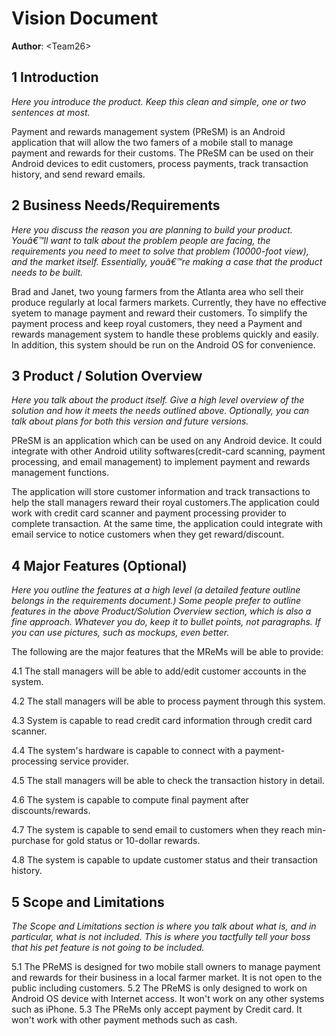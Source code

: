 # Vision Document


**Author**: \<Team26\>

## 1 Introduction

*Here you introduce the product. Keep this  clean 	and simple, one or two sentences at most.*

Payment and rewards management system (PReSM) is an Android application that will allow the two famers of a mobile stall to manage payment and rewards for their customs. The PReSM can be used on their Android devices to edit customers, process payments, track transaction history, and send reward emails.

## 2 Business Needs/Requirements

*Here you discuss the reason you are planning to build your product. Youâ€™ll want to talk about the problem people are facing, the requirements you need to meet to solve that problem (10000-foot view), and the market itself. Essentially, youâ€™re making a case that the product needs to be built.*

Brad and Janet, two young farmers from the Atlanta area who sell their produce regularly at local farmers markets. Currently, they have no effective syetem to manage payment and reward their customers. To simplify the payment process and keep royal customers, they need a Payment and rewards management system to handle these problems quickly and easily. In addition, this system should be run on the Android OS for convenience.

## 3 Product / Solution Overview

*Here you talk about the product itself. Give a high level overview of the solution and how it meets the needs outlined above. Optionally, you can talk about plans for both this version and future versions.*

PReSM is an application which can be used on any Android device. It could integrate with other Android utility softwares(credit-card scanning, payment processing, and email management) to implement payment and rewards management functions.

The application will store customer information and track transactions to help the stall managers reward their royal customers.The application could work with credit card scanner and payment processing provider to complete transaction. At the same time, the application could integrate with email service to notice customers when they get reward/discount. 

## 4 Major Features (Optional)

*Here you outline the features at a high level (a detailed feature outline belongs in the requirements document.) Some people prefer to outline features in the above Product/Solution Overview section, which is also a fine approach. Whatever you do, keep it to bullet points, not paragraphs. If you can use pictures, such as mockups, even better.*

The following are the major features that the MReMs will be able to provide:

4.1 The stall managers will be able to add/edit customer accounts in the system.

4.2 The stall managers will be able to process payment through this system.

4.3 System is capable to read credit card information through credit card scanner.

4.4 The system's hardware is capable to connect with a payment-processing service provider.

4.5 The stall managers will be able to check the transaction history in detail.

4.6 The system is capable to compute final payment after discounts/rewards.

4.7 The system is capable to send email to customers when they reach min-purchase for gold status or 10-dollar rewards.

4.8 The system is capable to update customer status and their transaction history.

## 5 Scope and Limitations

*The Scope and Limitations section is where you talk about what is, and in particular, what is not included. This is where you tactfully tell your boss that his pet feature is not going to be included.*

5.1 The PReMS is designed for two mobile stall owners to manage payment and rewards for their business in a local farmer market. It is not open to the public including  customers.
5.2 The PReMS is only designed to work on Android OS device with Internet access. It won't work on any other systems such as iPhone.
5.3 The PReMs only accept payment by Credit card. It won't work with other payment methods such as cash.






